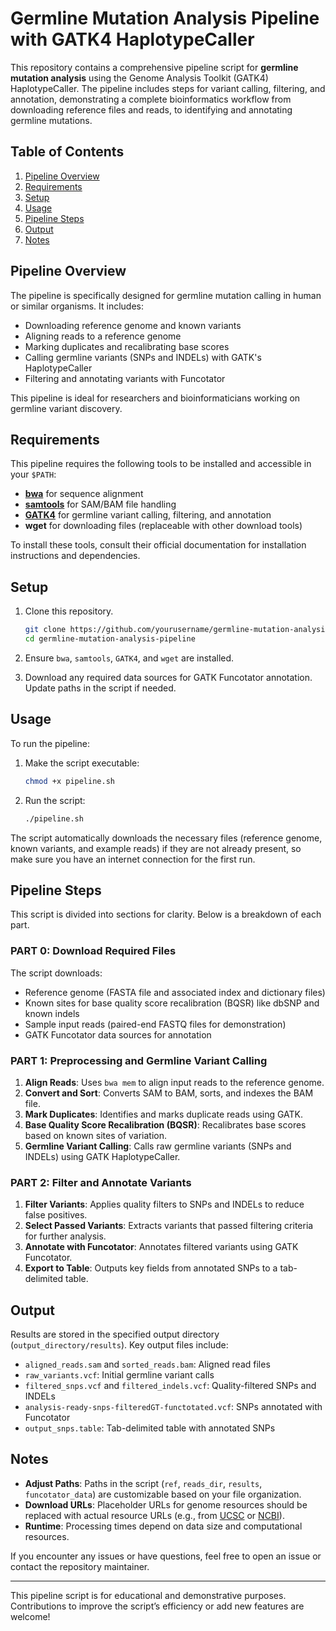 # Germline Mutation Analysis Pipeline with GATK4 HaplotypeCaller

This repository contains a comprehensive pipeline script for **germline mutation analysis** using the Genome Analysis Toolkit (GATK4) HaplotypeCaller. The pipeline includes steps for variant calling, filtering, and annotation, demonstrating a complete bioinformatics workflow from downloading reference files and reads, to identifying and annotating germline mutations.

## Table of Contents
1. [Pipeline Overview](#pipeline-overview)
2. [Requirements](#requirements)
3. [Setup](#setup)
4. [Usage](#usage)
5. [Pipeline Steps](#pipeline-steps)
6. [Output](#output)
7. [Notes](#notes)

## Pipeline Overview
The pipeline is specifically designed for germline mutation calling in human or similar organisms. It includes:
- Downloading reference genome and known variants
- Aligning reads to a reference genome
- Marking duplicates and recalibrating base scores
- Calling germline variants (SNPs and INDELs) with GATK's HaplotypeCaller
- Filtering and annotating variants with Funcotator

This pipeline is ideal for researchers and bioinformaticians working on germline variant discovery.

## Requirements
This pipeline requires the following tools to be installed and accessible in your `$PATH`:
- **[bwa](http://bio-bwa.sourceforge.net/)** for sequence alignment
- **[samtools](http://www.htslib.org/)** for SAM/BAM file handling
- **[GATK4](https://gatk.broadinstitute.org/hc/en-us)** for germline variant calling, filtering, and annotation
- **wget** for downloading files (replaceable with other download tools)

To install these tools, consult their official documentation for installation instructions and dependencies.

## Setup
1. Clone this repository.
    ```bash
    git clone https://github.com/yourusername/germline-mutation-analysis-pipeline.git
    cd germline-mutation-analysis-pipeline
    ```

2. Ensure `bwa`, `samtools`, `GATK4`, and `wget` are installed.

3. Download any required data sources for GATK Funcotator annotation. Update paths in the script if needed.

## Usage
To run the pipeline:
1. Make the script executable:
    ```bash
    chmod +x pipeline.sh
    ```

2. Run the script:
    ```bash
    ./pipeline.sh
    ```

The script automatically downloads the necessary files (reference genome, known variants, and example reads) if they are not already present, so make sure you have an internet connection for the first run.

## Pipeline Steps
This script is divided into sections for clarity. Below is a breakdown of each part.

### PART 0: Download Required Files
The script downloads:
- Reference genome (FASTA file and associated index and dictionary files)
- Known sites for base quality score recalibration (BQSR) like dbSNP and known indels
- Sample input reads (paired-end FASTQ files for demonstration)
- GATK Funcotator data sources for annotation

### PART 1: Preprocessing and Germline Variant Calling
1. **Align Reads**: Uses `bwa mem` to align input reads to the reference genome.
2. **Convert and Sort**: Converts SAM to BAM, sorts, and indexes the BAM file.
3. **Mark Duplicates**: Identifies and marks duplicate reads using GATK.
4. **Base Quality Score Recalibration (BQSR)**: Recalibrates base scores based on known sites of variation.
5. **Germline Variant Calling**: Calls raw germline variants (SNPs and INDELs) using GATK HaplotypeCaller.

### PART 2: Filter and Annotate Variants
1. **Filter Variants**: Applies quality filters to SNPs and INDELs to reduce false positives.
2. **Select Passed Variants**: Extracts variants that passed filtering criteria for further analysis.
3. **Annotate with Funcotator**: Annotates filtered variants using GATK Funcotator.
4. **Export to Table**: Outputs key fields from annotated SNPs to a tab-delimited table.

## Output
Results are stored in the specified output directory (`output_directory/results`). Key output files include:
- `aligned_reads.sam` and `sorted_reads.bam`: Aligned read files
- `raw_variants.vcf`: Initial germline variant calls
- `filtered_snps.vcf` and `filtered_indels.vcf`: Quality-filtered SNPs and INDELs
- `analysis-ready-snps-filteredGT-functotated.vcf`: SNPs annotated with Funcotator
- `output_snps.table`: Tab-delimited table with annotated SNPs

## Notes
- **Adjust Paths**: Paths in the script (`ref`, `reads_dir`, `results`, `funcotator_data`) are customizable based on your file organization.
- **Download URLs**: Placeholder URLs for genome resources should be replaced with actual resource URLs (e.g., from [UCSC](http://genome.ucsc.edu/) or [NCBI](https://www.ncbi.nlm.nih.gov/)).
- **Runtime**: Processing times depend on data size and computational resources.
  
If you encounter any issues or have questions, feel free to open an issue or contact the repository maintainer.

---

This pipeline script is for educational and demonstrative purposes. Contributions to improve the script’s efficiency or add new features are welcome!
